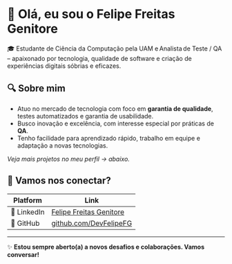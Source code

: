# 👋 Olá, eu sou o Felipe Freitas Genitore

🎓 Estudante de Ciência da Computação pela UAM e Analista de Teste / QA – apaixonado por tecnologia, qualidade de software e criação de experiências digitais sóbrias e eficazes.

## 🔍 Sobre mim
- Atuo no mercado de tecnologia com foco em **garantia de qualidade**, testes automatizados e garantia de usabilidade.
- Busco inovação e excelência, com interesse especial por práticas de **QA**.
- Tenho facilidade para aprendizado rápido, trabalho em equipe e adaptação a novas tecnologias.

_Veja mais projetos no meu perfil → abaixo._

## 🔗 Vamos nos conectar?
| Platform | Link |
|----------|------|
| 💼 LinkedIn | [Felipe Freitas Genitore](https://www.linkedin.com/in/felipe-freitas-genitore/) |
| 🐙 GitHub | [github.com/DevFelipeFG](https://github.com/DevFelipeFG) |

---

✨ **Estou sempre aberto(a) a novos desafios e colaborações. Vamos conversar!**





